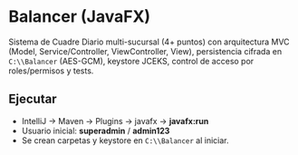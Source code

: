 # Balancer (JavaFX)

Sistema de Cuadre Diario multi-sucursal (4+ puntos) con arquitectura MVC (Model, Service/Controller, ViewController, View),
persistencia cifrada en `C:\\Balancer` (AES-GCM), keystore JCEKS, control de acceso por roles/permisos y tests.

## Ejecutar
- IntelliJ → Maven → Plugins → javafx → **javafx:run**
- Usuario inicial: **superadmin** / **admin123**
- Se crean carpetas y keystore en `C:\\Balancer` al iniciar.
